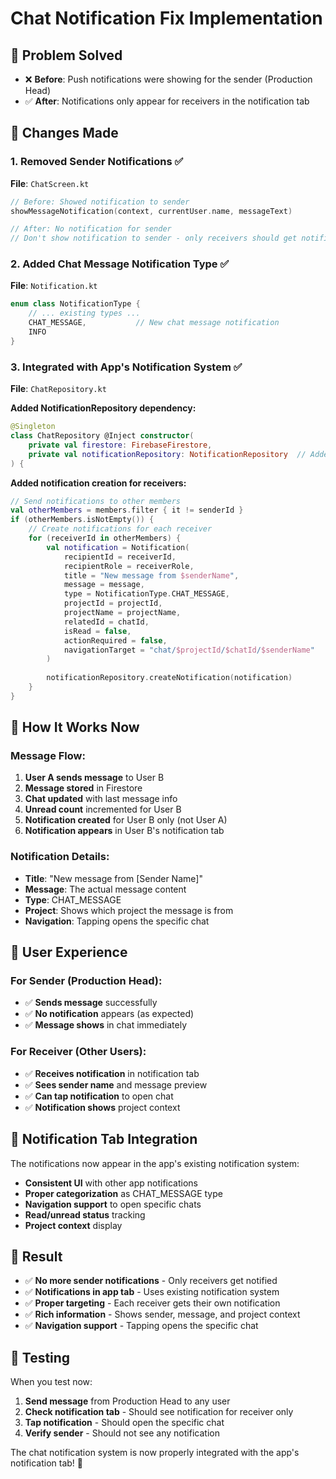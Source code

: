 # Chat Notification Fix Implementation

## 🎯 **Problem Solved**
- ❌ **Before**: Push notifications were showing for the sender (Production Head)
- ✅ **After**: Notifications only appear for receivers in the notification tab

## 🔧 **Changes Made**

### **1. Removed Sender Notifications** ✅
**File**: `ChatScreen.kt`
```kotlin
// Before: Showed notification to sender
showMessageNotification(context, currentUser.name, messageText)

// After: No notification for sender
// Don't show notification to sender - only receivers should get notifications
```

### **2. Added Chat Message Notification Type** ✅
**File**: `Notification.kt`
```kotlin
enum class NotificationType {
    // ... existing types ...
    CHAT_MESSAGE,           // New chat message notification
    INFO
}
```

### **3. Integrated with App's Notification System** ✅
**File**: `ChatRepository.kt`

**Added NotificationRepository dependency:**
```kotlin
@Singleton
class ChatRepository @Inject constructor(
    private val firestore: FirebaseFirestore,
    private val notificationRepository: NotificationRepository  // Added
) {
```

**Added notification creation for receivers:**
```kotlin
// Send notifications to other members
val otherMembers = members.filter { it != senderId }
if (otherMembers.isNotEmpty()) {
    // Create notifications for each receiver
    for (receiverId in otherMembers) {
        val notification = Notification(
            recipientId = receiverId,
            recipientRole = receiverRole,
            title = "New message from $senderName",
            message = message,
            type = NotificationType.CHAT_MESSAGE,
            projectId = projectId,
            projectName = projectName,
            relatedId = chatId,
            isRead = false,
            actionRequired = false,
            navigationTarget = "chat/$projectId/$chatId/$senderName"
        )
        
        notificationRepository.createNotification(notification)
    }
}
```

## 🎯 **How It Works Now**

### **Message Flow:**
1. **User A sends message** to User B
2. **Message stored** in Firestore
3. **Chat updated** with last message info
4. **Unread count** incremented for User B
5. **Notification created** for User B only (not User A)
6. **Notification appears** in User B's notification tab

### **Notification Details:**
- **Title**: "New message from [Sender Name]"
- **Message**: The actual message content
- **Type**: CHAT_MESSAGE
- **Project**: Shows which project the message is from
- **Navigation**: Tapping opens the specific chat

## 📱 **User Experience**

### **For Sender (Production Head):**
- ✅ **Sends message** successfully
- ✅ **No notification** appears (as expected)
- ✅ **Message shows** in chat immediately

### **For Receiver (Other Users):**
- ✅ **Receives notification** in notification tab
- ✅ **Sees sender name** and message preview
- ✅ **Can tap notification** to open chat
- ✅ **Notification shows** project context

## 🔔 **Notification Tab Integration**

The notifications now appear in the app's existing notification system:
- **Consistent UI** with other app notifications
- **Proper categorization** as CHAT_MESSAGE type
- **Navigation support** to open specific chats
- **Read/unread status** tracking
- **Project context** display

## 🎉 **Result**

- ✅ **No more sender notifications** - Only receivers get notified
- ✅ **Notifications in app tab** - Uses existing notification system
- ✅ **Proper targeting** - Each receiver gets their own notification
- ✅ **Rich information** - Shows sender, message, and project context
- ✅ **Navigation support** - Tapping opens the specific chat

## 🚀 **Testing**

When you test now:
1. **Send message** from Production Head to any user
2. **Check notification tab** - Should see notification for receiver only
3. **Tap notification** - Should open the specific chat
4. **Verify sender** - Should not see any notification

The chat notification system is now properly integrated with the app's notification tab! 🎉
